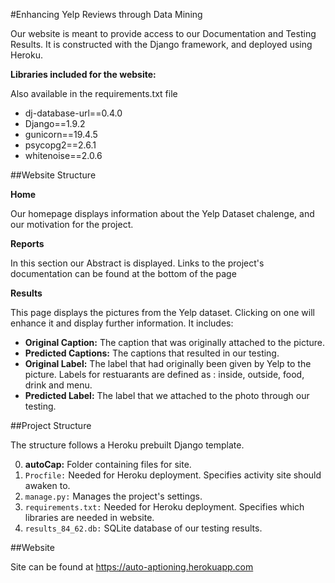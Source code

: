 #Enhancing Yelp Reviews through Data Mining

Our website is meant to provide access to our Documentation and Testing Results.
It is constructed with the Django framework, and deployed using Heroku.

**Libraries included for the website:**

Also available in the requirements.txt file

* dj-database-url==0.4.0
* Django==1.9.2
* gunicorn==19.4.5
* psycopg2==2.6.1
* whitenoise==2.0.6

##Website Structure

**Home**

Our homepage displays information about the Yelp Dataset chalenge, and our motivation for the project.

**Reports**

In this section our Abstract is displayed. Links to the project's documentation can be found at the bottom of the page

**Results**

This page displays the pictures from the Yelp dataset.
Clicking on one will enhance it and display further information.
It includes:
* **Original Caption:** The caption that was originally attached to the picture.
* **Predicted Captions:** The captions that resulted in our testing.
* **Original Label:** The label that had originally been given by Yelp to the picture. Labels for restuarants are defined as : inside, outside, food, drink and menu.
* **Predicted Label:** The label that we attached to the photo through our testing.

##Project Structure

The structure follows a Heroku prebuilt Django template. 

0. **autoCap:** Folder containing files for site. 
0. `Procfile:` Needed for Heroku deployment. Specifies activity site should awaken to.
0. `manage.py:` Manages the project's settings.
0. `requirements.txt:` Needed for Heroku deployment. Specifies which libraries are needed in website.
0. `results_84_62.db:` SQLite database of our testing results.

##Website

Site can be found at https://auto-aptioning.herokuapp.com